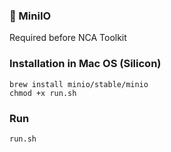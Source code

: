 
### 💾 MiniIO
Required before NCA Toolkit

### Installation in Mac OS (Silicon)
```
brew install minio/stable/minio
chmod +x run.sh
```

### Run
```
run.sh
```

